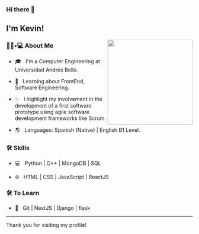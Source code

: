 ### Hi there 👋<h2> I'm Kevin!</h2>

<img align='right' src="https://media.giphy.com/media/M9gbBd9nbDrOTu1Mqx/giphy.gif" width="230">

<h3> 👨🏻•💻 About Me </h3>


- 🎓 &nbsp; I'm a Computer Engineering at Universidad Andrés Bello.

- 🌱 &nbsp; Learning about FrontEnd, Software Engineering.

- ✨ &nbsp; I highlight my involvement in the development of a first software prototype using agile software development frameworks like Scrum.

- 🌎 &nbsp; Languages: Spanish (Native) | English B1 Level.


<h3>🛠 Skills</h3>



- 💻 &nbsp; Python | C++ | MongoDB | SQL

- 🌐 &nbsp; HTML | CSS | JavaScript | ReactJS



<h3>🛠 To Learn</h3>

- 🔧 &nbsp; Git | NextJS | Django | flask

<hr>

Thank you for visiting my profile!

<br/><br/>
